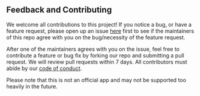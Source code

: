 ## Feedback and Contributing

We welcome all contributions to this project! If you notice a bug, or have a feature request, please open up an issue [here](https://github.com/UBC-MDS/DSCI_532_L02_group207_dashboards/issues) first to see if the maintainers of this repo agree with you on the bug/necessity of the feature request.

After one of the maintainers agrees with you on the issue, feel free to contribute a feature or bug fix by forking our repo and submitting a pull request. We will review pull requests within 7 days. All contributors must abide by our [code of conduct](https://github.com/UBC-MDS/DSCI_532_L02_group207_dashboards/blob/master/CODE_OF_CONDUCT.md).

Please note that this is not an official app and may not be supported too heavily in the future.  

